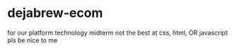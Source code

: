 # dejabrew-ecom
for our platform technology midterm
not the best at css, html, OR javascript pls be nice to me